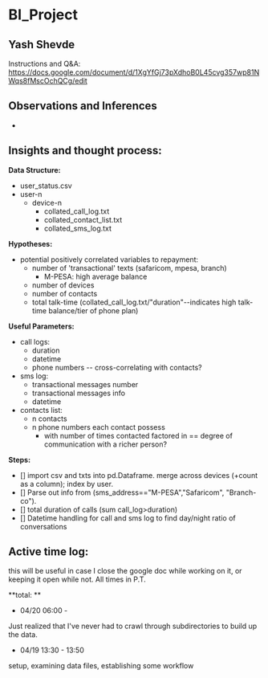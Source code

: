 # BI_Project
## Yash Shevde
Instructions and Q&A:
https://docs.google.com/document/d/1XgYfGj73pXdhoB0L45cvg357wp81NWqs8fMscOchQCg/edit

## Observations and Inferences
* 

## Insights and thought process:
**Data Structure:**
* user_status.csv
* user-n
    * device-n
        * collated_call_log.txt
        * collated_contact_list.txt
        * collated_sms_log.txt

**Hypotheses:**

* potential positively correlated variables to repayment:
    * number of 'transactional' texts (safaricom, mpesa, branch)
        * M-PESA: high average balance
    * number of devices
    * number of contacts
    * total talk-time (collated_call_log.txt/"duration"--indicates high talk-time balance/tier of phone plan)
    
**Useful Parameters:**

* call logs:
    * duration
    * datetime
    * phone numbers -- cross-correlating with contacts?
* sms log:
    * transactional messages number
    * transactional messages info
    * datetime
* contacts list:
    * n contacts
    * n phone numbers each contact possess
        * with number of times contacted factored in == degree of communication with a richer person?

**Steps:**
- [] import csv and txts into pd.Dataframe. merge across devices (+count as a column); index by user.
- [] Parse out info from (sms_address=="M-PESA","Safaricom", "Branch-co"). 
- [] total duration of calls (sum call_log>duration)
- [] Datetime handling for call and sms log to find day/night ratio of conversations

## Active time log:
this will be useful in case I close the google doc while working on it, or keeping it open while not.
All times in P.T.

**total: **

* 04/20 06:00 - 

Just realized that I've never had to crawl through subdirectories to build up the data. 

* 04/19 13:30 - 13:50

setup, examining data files, establishing some workflow
